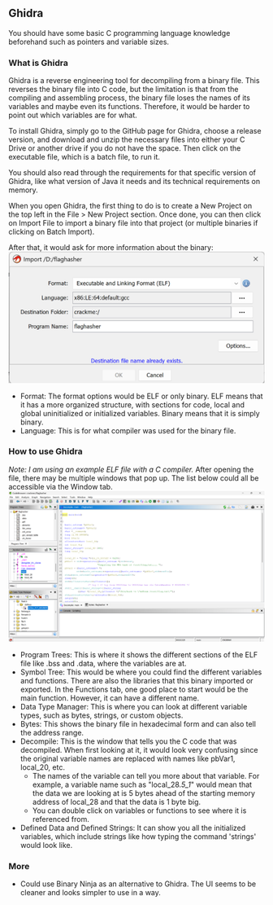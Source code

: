 ## Ghidra 
You should have some basic C programming language knowledge beforehand such as pointers and variable sizes.

### What is Ghidra
Ghidra is a reverse engineering tool for decompiling from a binary file. This reverses the binary file into C code, but the limitation is that from the compiling and assembling process, the binary file loses the names of its variables and maybe even its functions. Therefore, it would be harder to point out which variables are for what.
 
To install Ghidra, simply go to the GitHub page for Ghidra, choose a release version, and download and unzip the necessary files into either your C Drive or another drive if you do not have the space. Then click on the executable file, which is a batch file, to run it.  

You should also read through the requirements for that specific version of Ghidra, like what version of Java it needs and its technical requirements on memory.

When you open Ghidra, the first thing to do is to create a New Project on the top left in the File > New Project section. Once done, you can then click on Import File to import a binary file into that project (or multiple binaries if clicking on Batch Import).

After that, it would ask for more information about the binary:
![ghidra_opening_file_screen](/images/ghidra-open.png)
- Format: The format options would be ELF or only binary. ELF means that it has a more organized structure, with sections for code, local and global uninitialized or initialized variables. Binary means that it is simply binary.
- Language: This is for what compiler was used for the binary file.

### How to use Ghidra
_Note: I am using an example ELF file with a C compiler._
After opening the file, there may be multiple windows that pop up. The list below could all be accessible via the Window tab.
![ghidra_windows_file](/images/ghidra-windows.png)
- Program Trees: This is where it shows the different sections of the ELF file like .bss and .data, where the variables are at.
- Symbol Tree: This would be where you could find the different variables and functions. There are also the libraries that this binary imported or exported. In the Functions tab, one good place to start would be the main function. However, it can have a different name.
- Data Type Manager: This is where you can look at different variable types, such as bytes, strings, or custom objects.
- Bytes: This shows the binary file in hexadecimal form and can also tell the address range.
- Decompile: This is the window that tells you the C code that was decompiled. When first looking at it, it would look very confusing since the original variable names are replaced with names like pbVar1, local_20, etc.
  - The names of the variable can tell you more about that variable. For example, a variable name such as "local_28._5_1_" would mean that the data we are looking at is 5 bytes ahead of the starting memory address of local_28 and that the data is 1 byte big. 
  - You can double click on variables or functions to see where it is referenced from.
- Defined Data and Defined Strings: It can show you all the initialized variables, which include strings like how typing the command 'strings' would look like.

### More
- Could use Binary Ninja as an alternative to Ghidra. The UI seems to be cleaner and looks simpler to use in a way. 
  